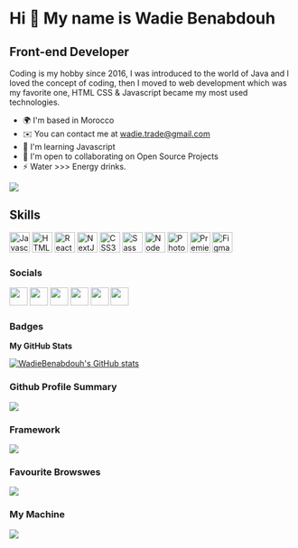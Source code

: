 Hi 👋 My name is Wadie Benabdouh
================================

Front-end Developer
-------------------

Coding is my hobby since 2016, I was introduced to the world of Java and I loved the concept of coding, then I moved to web development which was my favorite one, HTML CSS & Javascript became my most used technologies.

*   🌍  I'm based in Morocco
*   ✉️  You can contact me at [wadie.trade@gmail.com](mailto:wadie.trade@gmail.com)
*   🧠  I'm learning Javascript
*   🤝  I'm open to collaborating on Open Source Projects
*   ⚡  Water >>> Energy drinks.

<a href="https://www.twitter.com/benabdouhwadie" target="_blank" rel="noreferrer"><img
                  src="https://img.shields.io/twitter/follow/benabdouhwadie?logo=twitter&style=for-the-badge&color=ef4444&labelColor=365314"/></a>
					
  <h2>Skills</h2>
                                <a href="https://developer.mozilla.org/en-US/docs/Web/JavaScript" target="_blank" rel="noreferrer"><img src="https://raw.githubusercontent.com/danielcranney/readme-generator/main/public/icons/skills/javascript-colored.svg" width="36" height="36" alt="Javascript" /></a>
                                <a href="https://developer.mozilla.org/en-US/docs/Glossary/HTML5" target="_blank" rel="noreferrer"><img src="https://raw.githubusercontent.com/danielcranney/readme-generator/main/public/icons/skills/html5-colored.svg" width="36" height="36" alt="HTML5" /></a>
                                <a href="https://reactjs.org/" target="_blank" rel="noreferrer"><img src="https://raw.githubusercontent.com/danielcranney/readme-generator/main/public/icons/skills/react-colored.svg" width="36" height="36" alt="React" /></a>
                                <a href="https://nextjs.org/docs" target="_blank" rel="noreferrer"><img src="https://raw.githubusercontent.com/danielcranney/readme-generator/main/public/icons/skills/nextjs-colored-dark.svg" width="36" height="36" alt="NextJs" /></a>
                                <a href="https://www.w3.org/TR/CSS/#css" target="_blank" rel="noreferrer"><img src="https://raw.githubusercontent.com/danielcranney/readme-generator/main/public/icons/skills/css3-colored.svg" width="36" height="36" alt="CSS3" /></a>
                                <a href="https://sass-lang.com/" target="_blank" rel="noreferrer"><img src="https://raw.githubusercontent.com/danielcranney/readme-generator/main/public/icons/skills/sass-colored.svg" width="36" height="36" alt="Sass" /></a>
                                <a href="https://nodejs.org/en/" target="_blank" rel="noreferrer"><img src="https://raw.githubusercontent.com/danielcranney/readme-generator/main/public/icons/skills/nodejs-colored.svg" width="36" height="36" alt="NodeJS" /></a>
                                <a href="https://www.adobe.com/uk/products/photoshop.html" target="_blank" rel="noreferrer"><img src="https://raw.githubusercontent.com/danielcranney/readme-generator/main/public/icons/skills/photoshop-colored-dark.svg" width="36" height="36" alt="Photoshop" /></a>
                                <a href="https://www.adobe.com/uk/products/premiere.html" target="_blank" rel="noreferrer"><img src="https://raw.githubusercontent.com/danielcranney/readme-generator/main/public/icons/skills/premierepro-colored-dark.svg" width="36" height="36" alt="Premiere Pro" /></a>
                                <a href="https://www.figma.com/" target="_blank" rel="noreferrer"><img src="https://raw.githubusercontent.com/danielcranney/readme-generator/main/public/icons/skills/figma-colored.svg" width="36" height="36" alt="Figma" /></a>
                    </p>
                    
### Socials<p align="left"> <a href="https://discord.com/users/wadieXkiller#5269" target="_blank" rel="noreferrer"><img src="https://raw.githubusercontent.com/danielcranney/readme-generator/main/public/icons/socials/discord.svg" width="32" height="32" /></a> <a href="https://www.github.com/WadieBenabdouh" target="_blank" rel="noreferrer"><img src="https://raw.githubusercontent.com/danielcranney/readme-generator/main/public/icons/socials/github-dark.svg" width="32" height="32" /></a> <a href="http://www.instagram.com/wadie_benabdouh" target="_blank" rel="noreferrer"><img src="https://raw.githubusercontent.com/danielcranney/readme-generator/main/public/icons/socials/instagram.svg" width="32" height="32" /></a> <a href="https://www.linkedin.com/in/wadia-benabdouh-b7b43b155" target="_blank" rel="noreferrer"><img src="https://raw.githubusercontent.com/danielcranney/readme-generator/main/public/icons/socials/linkedin.svg" width="32" height="32" /></a> <a href="https://www.stackoverflow.com/users/15733930/wadiabenabdouh" target="_blank" rel="noreferrer"><img src="https://raw.githubusercontent.com/danielcranney/readme-generator/main/public/icons/socials/stackoverflow.svg" width="32" height="32" /></a> <a href="https://www.twitter.com/BenabdouhWadie" target="_blank" rel="noreferrer"><img src="https://raw.githubusercontent.com/danielcranney/readme-generator/main/public/icons/socials/twitter.svg" width="32" height="32" /></a></p>

### Badges

<b>My GitHub Stats</b>

<a href="http://www.github.com/WadieBenabdouh"><img src="https://github-readme-stats.vercel.app/api?username=WadieBenabdouh&show_icons=true&hide=&count_private=true&title_color=facc15&text_color=f97316&icon_color=ffffff&bg_color=1c1917&hide_border=true&show_icons=true" alt="WadieBenabdouh's GitHub stats" /></a>

### Github Profile Summary

<img src="https://github-profile-summary-cards.vercel.app/api/cards/profile-details?username=WadieBenabdouh&theme=vue" />

### Framework

<img src="https://img.shields.io/badge/React-20232A?style=for-the-badge&logo=react&logoColor=61DAFB" />

### Favourite Browswes

<img src="https://img.shields.io/badge/Firefox_Browser-FF7139?style=for-the-badge&logo=Firefox-Browser&logoColor=white" />

### My Machine 

<img src="https://img.shields.io/badge/hp%20laptop-0096D6?style=for-the-badge&logo=hp&logoColor=white" />
										
                  
